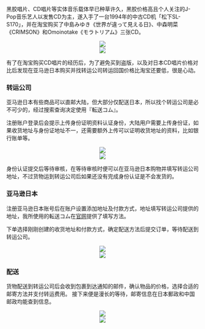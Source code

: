 黑胶唱片、CD唱片等实体音乐载体早已种草许久，黑胶价格高且个人关注的J-Pop音乐艺人以发售CD为主，遂入手了一台1994年的中古CD机「松下SL-S170」，并在淘宝购买了中島みゆき《世界が違って見える日》、中森明菜《CRIMSON》和Omoinotake《モラトリアム》三张CD。

<div align="center"><img src="https://github.com/KawausoJyou/KawausoJyou.github.io/assets/92703641/a17ccf56-5183-4657-b7e3-f8707fe87f08"></div>

<div align="center"><img src="https://github.com/KawausoJyou/KawausoJyou.github.io/assets/92703641/b34e8616-5dea-41f5-b287-319ac208b22a"></div>

有了在淘宝购买CD唱片的经历后，为了避免买到盗版，以及对日本CD唱片价格对比后发现在亚马逊日本购买并找转运公司转运回国价格比淘宝还要低，很是心动。

### 转运公司

亚马逊日本有些商品可以直邮大陆，但大部分仅配送日本，所以找个转运公司是必不可少的，经过搜索查询决定使用『転送コム』。

注册账户登录后会提示上传身份证明资料认证身份，大陆用户需要上传身份证，如果收货地址与身份证地址不一，还需要额外上传可以证明收货地址的资料，比如银行账单等。

<div align="center"><img src="https://github.com/KawausoJyou/KawausoJyou.github.io/assets/92703641/ecc4c312-eadf-4961-8613-7400ed4f441c"></div>

<div align="center"><img src="https://github.com/KawausoJyou/KawausoJyou.github.io/assets/92703641/f4929a5d-8c18-4153-a79a-c8b17f0a2599"></div>

身份认证提交后等待审核，在等待审核时便可以在亚马逊日本购物并填写转运公司地址，不过货物运到转运公司后如果还没有完成身份认证是不会发货的。

### 亚马逊日本

注册亚马逊日本账号后在账户设置添加地址及付款方式，地址填写转运公司提供的地址，我所使用的転送コム在[官网](https://www.tenso.com/jp/my_page/address)提供了填写方法。

下单选择刚刚创建的收货地址和付款方式，确定配送方法后提交订单，等待配送到转运公司。

<div align="center"><img src="https://github.com/KawausoJyou/KawausoJyou.github.io/assets/92703641/ee7a49b8-4265-413a-aef1-032d448481fa"></div>

<div align="center"><img src="https://github.com/KawausoJyou/KawausoJyou.github.io/assets/92703641/0f10072e-49e8-41b5-a8fd-c644f78ce26f"></div>

### 配送

货物配送到转运公司后会收到包裹到达通知的邮件，确认物品的价格，选择合适的邮寄方法并支付转运费用。
接下来便是漫长的等待，邮寄信息在日本郵政和中国邮政均能查到信息。

<div align="center"><img src="https://github.com/KawausoJyou/KawausoJyou.github.io/assets/92703641/c5c6d941-179c-4276-9298-f13167708f19"></div>

<div align="center"><img src="https://github.com/KawausoJyou/KawausoJyou.github.io/assets/92703641/e76e1a6c-9392-4a18-a9c5-cab6089af096"></div>

<!-- ##{"timestamp":1701932400}## -->